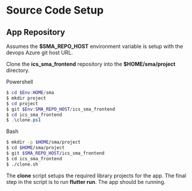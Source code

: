 # Source Code Setup

## App Repository

Assumes the **\$SMA_REPO_HOST** environment variable is setup with the devops Azure git host URL.

Clone the **ics_sma_frontend** repository into the **\$HOME/sma/project** directory.


Powershell

```powershell
$ cd $Env:HOME/sma
$ mkdir project
$ cd project
$ git $Env:SMA_REPO_HOST/ics_sma_frontend
$ cd ics_sma_frontend
$ .\clone.ps1
```

Bash

```bash
$ mkdir -p $HOME/sma/project
$ cd $HOME/sma/project
$ git $SMA_REPO_HOST/ics_sma_frontend
$ cd ics_sma_frontend
$ ./clone.sh
```

The **clone** script setups the required library projects for the app. The final step in the script is to run **flutter run**. The app should be running.
